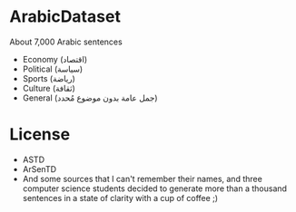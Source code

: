 # ArabicDataset
 About 7,000 Arabic sentences
* Economy (اقتصاد)
* Political (سياسة)
* Sports (رياضة)
* Culture (ثقافة)
* General (جمل عامة بدون موضوع مُحدد)
# License
* ASTD
* ArSenTD
* And some sources that I can't remember their names, and three computer science students decided to generate more than a thousand sentences in a state of clarity with a cup of coffee ;)
